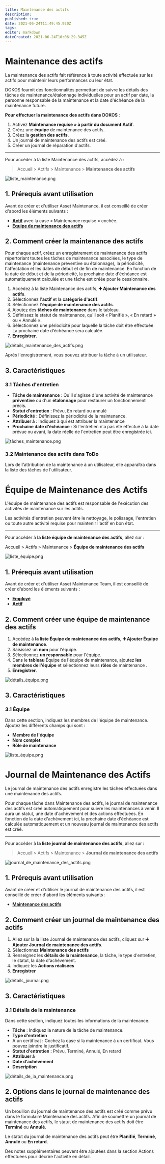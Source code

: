 ```yaml
---
title: Maintenance des actifs
description: 
published: true
date: 2021-06-24T11:49:45.920Z
tags: 
editor: markdown
dateCreated: 2021-06-24T10:06:29.345Z
---
```


# Maintenance des actifs

La maintenance des actifs fait référence à toute activité effectuée sur les actifs pour maintenir leurs performances ou leur état.

DOKOS fournit des fonctionnalités permettant de suivre les détails des tâches de maintenance/étalonnage individuelles pour un actif par date, la personne responsable de la maintenance et la date d'échéance de la maintenance future.

**Pour effectuer la maintenance des actifs dans DOKOS** :

1. Activez **Maintenance requise » à partir du document Actif**.
2. Créez une **équipe** de maintenance des actifs.
3. Créez la **gestion des actifs**.
4. Un journal de maintenance des actifs est créé.
5. Créer un journal de réparation d'actifs.

---

Pour accéder à la liste Maintenance des actifs, accédez à :

> Accueil > Actifs > Maintenance > **Maintenance des actifs**

![liste_maintenance.png](/content/actifs/asset-maintenance/liste_maintenance.png)

## 1. Prérequis avant utilisation

Avant de créer et d'utiliser Asset Maintenance, il est conseillé de créer d'abord les éléments suivants :

- **[Actif](/actifs/asset)** avec la case « Maintenance requise » cochée.
- **[Équipe de maintenance des actifs](/actifs/asset-maintenance-team)**

## 2. Comment créer la maintenance des actifs

Pour chaque actif, créez un enregistrement de maintenance des actifs répertoriant toutes les tâches de maintenance associées, le type de maintenance (maintenance préventive ou étalonnage), la périodicité, l'affectation et les dates de début et de fin de maintenance. En fonction de la date de début et de la périodicité, la prochaine date d'échéance est automatiquement calculée et une tâche est créée pour le cessionnaire.

1. Accédez à la liste Maintenance des actifs, **:heavy_plus_sign: Ajouter Maintenance des actifs**.
2. Sélectionnez l'**actif** et la **catégorie d'actif**.
3. Sélectionnez l'**équipe de maintenance des actifs**.
4. Ajoutez des **tâches de maintenance** dans le tableau.
5. Définissez le statut de maintenance, qu'il soit « Planifié », « En retard » ou « Annulé ».
5. Sélectionnez une périodicité pour laquelle la tâche doit être effectuée. La prochaine date d'échéance sera calculée.
6. **Enregistrer**.

![détails_maintenance_des_actifs.png](/content/actifs/asset-maintenance/détails_maintenance_des_actifs.png)

Après l'enregistrement, vous pouvez attribuer la tâche à un utilisateur.

## 3. Caractéristiques

### 3.1 Tâches d'entretien

- **Tâche de maintenance** : Qu'il s'agisse d'une activité de maintenance **préventive** ou d'un **étalonnage** pour restaurer un fonctionnement précis.
- **Statut d'entretien** : Prévu, En retard ou annulé
- **Périodicité** : Définissez la périodicité de la maintenance.
- **Attribuer à** : Indiquez à qui est attribuer la maintenance
- **Prochaine date d'échéance** : Si l'entretien n'a pas été effectué à la date prévue ou avant, la date réelle de l'entretien peut être enregistrée ici.

![tâches_maintenance.png](/content/actifs/asset-maintenance/tâches_maintenance.png)

### 3.2 Maintenance des actifs dans ToDo

Lors de l'attribution de la maintenance à un utilisateur, elle apparaîtra dans la liste des tâches de l'utilisateur.

# Équipe de Maintenance des Actifs

L'équipe de maintenance des actifs est responsable de l'exécution des activités de maintenance sur les actifs.

Les activités d'entretien peuvent être le nettoyage, le polissage, l'entretien ou toute autre activité requise pour maintenir l'actif en bon état.

---

Pour accéder à **la liste équipe de maintenance des actifs**, allez sur :

Accueil > Actifs > Maintenance > **Équipe de maintenance des actifs**

![liste_équipe.png](/content/actifs/asset-maintenance-team/liste_équipe.png)

## 1. Prérequis avant utilisation

Avant de créer et d'utiliser Asset Maintenance Team, il est conseillé de créer d'abord les éléments suivants :

- **[Employé](/rh/employee)**
- **[Actif](/actifs/asset)**

## 2. Comment créer une équipe de maintenance des actifs 

1. Accédez à **la liste Équipe de maintenance des actifs**, **:heavy_plus_sign: Ajouter Équipe de maintenance**.
2. Saisissez un **nom** pour l'équipe.
3. Sélectionnez **un responsable** pour l'équipe.
4. Dans le **tableau** Équipe de l'équipe de maintenance, ajoutez **les membres de l'équipe** et sélectionnez leurs **rôles** de maintenance .
5. **Enregistrer**.

![détails_équipe.png](/content/actifs/asset-maintenance-team/détails_équipe.png)

## 3. Caractéristiques

### 3.1 Équipe

Dans cette section, indiquez les membres de l'équipe de maintenance. Ajoutez les différents champs qui sont :

- **Membre de l'équipe**
- **Nom complet**
- **Rôle de maintenance**

![liste_équipe.png](/content/actifs/asset-maintenance-team/liste_équipe.png)

# Journal de Maintenance des Actifs

Le journal de maintenance des actifs enregistre les tâches effectuées dans une maintenance des actifs.

Pour chaque tâche dans Maintenance des actifs, le journal de maintenance des actifs est créé automatiquement pour suivre les maintenances à venir. Il aura un statut, une date d'achèvement et des actions effectuées. En fonction de la date d'achèvement ici, la prochaine date d'échéance est calculée automatiquement et un nouveau journal de maintenance des actifs est créé.

---

Pour accéder à **la liste journal de maintenance des actifs**, allez sur :

> Accueil > Actifs > Maintenance > **Journal de maintenance des actifs**

![journal_de_maintenance_des_actifs.png](/content/actifs/asset-maintenance-log/journal_de_maintenance_des_actifs.png)

## 1. Prérequis avant utilisation

Avant de créer et d'utiliser le journal de maintenance des actifs, il est conseillé de créer d'abord les éléments suivants :

- **[Maintenance des actifs](/actifs/asset-maintenance)**

## 2. Comment créer un journal de maintenance des actifs

1. Allez sur la la liste Journal de maintenance des actifs, cliquez sur **:heavy_plus_sign: Ajouter Journal de maintenance des actifs**.
2. Sélectionnez **Maintenance des actifs**
3. Renseignez les **détails de la maintenance**, la tâche, le type d'entretien, le statut, la date d'achèvement.
4. Indiquez les **Actions réalisées**
5. **Enregistrer**

![détails_journal.png](/content/actifs/asset-maintenance-log/détails_journal.png)

## 3. Caractéristiques

### 3.1 Détails de la maintenance

Dans cette section, indiquez toutes les informations de la maintenance.

- **Tâche** : Indiquez la nature de la tâche de maintenance.
- **Type d'entretien**
- A un certificat : Cochez la case si la maintenance à un certificat. Vous pouvez joindre le justificatif.
- **Statut d'entretien** : Prévu, Terminé, Annulé, En retard
- **Attribuer à**
- **Date d'achèvement**
- **Description**

![détails_de_la_maintenance.png](/content/actifs/asset-maintenance-log/détails_de_la_maintenance.png)

## 2. Options dans le journal de maintenance des actifs

Un brouillon du journal de maintenance des actifs est créé comme prévu dans le formulaire Maintenance des actifs. Afin de soumettre un journal de maintenance des actifs, le statut de maintenance des actifs doit être **Terminé** ou **Annulé**.

Le statut du journal de maintenance des actifs peut être **Planifié**, **Terminé**, **Annulé** ou **En retard**.

Des notes supplémentaires peuvent être ajoutées dans la section Actions effectuées pour décrire l'activité en détail.